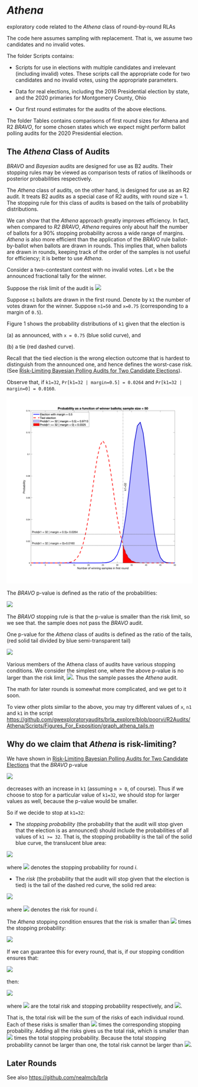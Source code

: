 # *Athena*
exploratory code related to the *Athena* class of round-by-round RLAs

The code here assumes sampling with replacement. That is, we assume two candidates and no invalid votes. 

The folder Scripts contains: 
* Scripts for use in elections with multiple candidates and irrelevant (including invalid) votes. These scripts call the appropriate code for two candidates and no invalid votes, using the appropriate parameters. 

* Data for real elections, including the 2016 Presidential election by state, and the 2020 primaries for Montgomery County, Ohio

* Our first round estimates for the audits of the above elections. 

The folder Tables contains comparisons of first round sizes for Athena and R2 *BRAVO*, for some chosen states which we expect might perform ballot polling audits for the 2020 Presidential election. 

## The *Athena* Class of Audits

*BRAVO* and *Bayesian* audits are designed for use as B2 audits. Their stopping rules may be viewed as comparison tests of ratios of likelihoods or posterior probabilities respectively. 

The *Athena* class of audits, on the other hand, is designed for use as an R2 audit. It treats B2 audits as a special case of R2 audits, with round size = 1. The stopping rule for this class of audits is based on the tails of probability distributions. 

We can show that the *Athena* approach greatly improves efficiency. In fact, when compared to *R2 BRAVO*, *Athena* requires only about half the number of ballots for a 90\% stopping probability across a wide range of margins. *Athena* is also more efficient than the application of the *BRAVO* rule ballot-by-ballot when ballots are drawn in rounds. This implies that, when ballots are drawn in rounds, keeping track of the order of the samples is not useful for efficiency; it is better to use *Athena*. 

Consider a two-contestant contest with no invalid votes. Let `x` be the announced fractional tally for the winner. 

Suppose the risk limit of the audit is <img src="https://render.githubusercontent.com/render/math?math=\large\alpha%3D0.1">

Suppose `n1` ballots are drawn in the first round. Denote by `k1` the number of votes drawn for the winner. Suppose `n1=50` and `x=0.75` (corresponding to a margin of `0.5`). 

Figure 1 shows the probability distributions of `k1` given that the election is 

(a) as announced, with `x = 0.75` (blue solid curve), and 

(b) a tie (red dashed curve). 

Recall that the tied election is the wrong election outcome that is hardest to distinguish from the announced one, and hence defines the worst-case risk. (See [Risk-Limiting Bayesian Polling Audits for Two Candidate Elections](https://arxiv.org/abs/1902.00999)). 

Observe that, if `k1=32`, `Pr[k1=32 | margin=0.5] = 0.0264` and `Pr[k1=32 | margin=0] = 0.0160`. 
 
![Figure 1: Probability Distribution of Winner Votes for `x=0.75` and `n1=50`: First Round](fig/graph_athena_tails.png)

The *BRAVO* p-value is defined as the ratio of the probabilities: 

<img src="https://render.githubusercontent.com/render/math?math=\Large \frac{Prob(k1=32 \mid margin = 0)}{Prob(k1=32 \mid margin = 0.5)} = \frac{0.0160}{0.0264} = 0.6076 > \alpha">

The *BRAVO* stopping rule is that the p-value is smaller than the risk limit, so we see that. the sample does not pass the *BRAVO* audit. 

One p-value for the *Athena* class of audits is defined as the ratio of the tails, (red solid tail divided by blue semi-transparent tail)

<img src="https://render.githubusercontent.com/render/math?math=\Large \frac{Prob(k1 \geq 32 \mid margin = 0)}{Prob(k1 \geq 32 \mid margin = 0.5)} = \frac{0.0325}{0.9713} = 0.0334 < \alpha">

Various members of the Athena class of audits have various stopping conditions.  We consider the simplest one, where the above p-value is no larger than the risk limit, <img src="https://render.githubusercontent.com/render/math?math=\large\alpha \leq 0.1">. Thus the sample passes the *Athena* audit.  

The math for later rounds is somewhat more complicated, and we get to it soon. 

To view other plots similar to the above, you may try different values of `x`, `n1` and `k1` in the script https://github.com/gwexploratoryaudits/brla_explore/blob/poorvi/R2Audits/Athena/Scripts/Figures_For_Exposition/graph_athena_tails.m

## Why do we claim that *Athena* is risk-limiting? 

We have shown in [Risk-Limiting Bayesian Polling Audits for Two Candidate Elections](https://arxiv.org/abs/1902.00999) that the *BRAVO* p-value

<img src="https://render.githubusercontent.com/render/math?math=\Large \frac{Prob(k1 \mid margin=0)}{Prob(k1 \mid margin=m)}">

decreases with an increase in `k1` (assuming `m > 0`, of course). Thus if we choose to stop for a particular value of `k1=32`, we should stop for larger values as well, because the p-value would be smaller. 

So if we decide to stop at `k1=32`: 

* The *stopping probability* (the probability that the audit will stop given that the election is as announced) should include the probabilities of all values of `k1 >= 32`. That is, the stopping probability is the tail of the solid blue curve, the translucent blue area: 
<img src="https://render.githubusercontent.com/render/math?math=\large S_1 = Prob(k1 \geq 32 \mid margin = 0.5)">

where <img src="https://render.githubusercontent.com/render/math?math=\large S_i"> denotes the stopping probability for round *i*. 

* The *risk* (the probability that the audit will stop given that the election is tied) is the tail of the dashed red curve, the solid red area:

<img src="https://render.githubusercontent.com/render/math?math=\large R_1 = Prob(k1 \geq 32 \mid margin = 0)">

where <img src="https://render.githubusercontent.com/render/math?math=\large R_i"> denotes the risk for round *i*.  

The *Athena* stopping condition ensures that the risk is smaller than <img src="https://render.githubusercontent.com/render/math?math=\large \alpha"> times the stopping probability: 

<img src="https://render.githubusercontent.com/render/math?math=\large\frac{R_1}{S_1} \leq \alpha \Rightarrow R_1 \leq \alpha S_1">

If we can guarantee this for every round, that is, if our stopping condition ensures that: 

<img src="https://render.githubusercontent.com/render/math?math=\large R_i \leq \alpha S_i \forall i">

then: 

<img src="https://render.githubusercontent.com/render/math?math=\large R = \sum _i R_i \leq \alpha \sum _i S_i  = \alpha S \leq \alpha ">

where <img src="https://render.githubusercontent.com/render/math?math=\large R, S"> are the total risk and stopping probability respectively, and <img src="https://render.githubusercontent.com/render/math?math=\large%20S%20\leq%201">. 

That is, the total risk will be the sum of the risks of each individual round. Each of these risks is smaller than <img src="https://render.githubusercontent.com/render/math?math=\large \alpha"> times the corresponding stopping probability. Adding all the risks gives us the total risk, which is smaller than <img src="https://render.githubusercontent.com/render/math?math=\large \alpha"> times the total stopping probability. Because the total stopping probability cannot be larger than one, the total risk cannot be larger than <img src="https://render.githubusercontent.com/render/math?math=\large \alpha">. 

## Later Rounds

See also https://github.com/nealmcb/brla
